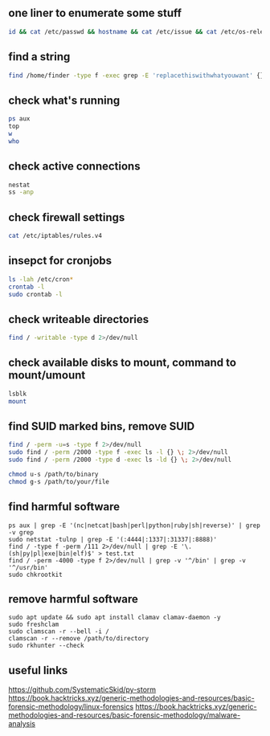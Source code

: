 ## one liner to enumerate some stuff
```sh
id && cat /etc/passwd && hostname && cat /etc/issue && cat /etc/os-release && uname -a && ps aux && ip a && nmcli dev show && find / -writable -type d 2>/dev/null && find / -perm -u=s -type f 2>/dev/null 
``` 
## find a string
```sh
find /home/finder -type f -exec grep -E 'replacethiswithwhatyouwant' {} \; 2>/dev/null
```
## check what's running
```sh
ps aux
top
w
who

```
## check active connections
```sh
nestat
ss -anp 
```
## check firewall settings
```sh
cat /etc/iptables/rules.v4 
```
## insepct for cronjobs
```sh
ls -lah /etc/cron* 
crontab -l
sudo crontab -l
```
## check writeable directories
```sh
find / -writable -type d 2>/dev/null 
```
## check available disks to mount, command to mount/umount
```sh
lsblk
mount 
```
## find SUID marked bins, remove SUID
```sh
find / -perm -u=s -type f 2>/dev/null
sudo find / -perm /2000 -type f -exec ls -l {} \; 2>/dev/null
sudo find / -perm /2000 -type d -exec ls -ld {} \; 2>/dev/null

chmod u-s /path/to/binary
chmod g-s /path/to/your/file
```
## find harmful software
```
ps aux | grep -E '(nc|netcat|bash|perl|python|ruby|sh|reverse)' | grep -v grep
sudo netstat -tulnp | grep -E '(:4444|:1337|:31337|:8888)'
find / -type f -perm /111 2>/dev/null | grep -E '\.(sh|py|pl|exe|bin|elf)$' > test.txt
find / -perm -4000 -type f 2>/dev/null | grep -v '^/bin' | grep -v '^/usr/bin'
sudo chkrootkit
```

## remove harmful software
```
sudo apt update && sudo apt install clamav clamav-daemon -y
sudo freshclam
sudo clamscan -r --bell -i /
clamscan -r --remove /path/to/directory
sudo rkhunter --check
```



## useful links
https://github.com/SystematicSkid/py-storm
https://book.hacktricks.xyz/generic-methodologies-and-resources/basic-forensic-methodology/linux-forensics
https://book.hacktricks.xyz/generic-methodologies-and-resources/basic-forensic-methodology/malware-analysis

